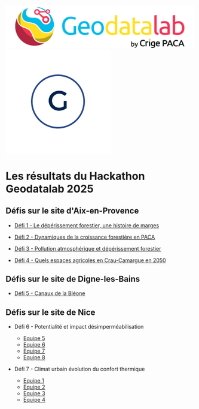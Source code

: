 ![Logo_Geodatalab](https://github.com/CRIGE-PACA-lab/hackathon_crige_2025/blob/main/img/Logo_geodatalab_2025.png)  ![Logo_geographr](https://github.com/CRIGE-PACA-lab/hackathon_crige_2025/blob/main/img/geographr.png)

# Les résultats du Hackathon Geodatalab 2025

## Défis sur le site d'Aix-en-Provence

* [Défi 1 - Le dépérissement forestier, une histoire de marges](https://crige-paca-lab.github.io/hackathon_crige_2025/resultats/Aix/D%C3%A9fi%201%20-%20Le%20d%C3%A9p%C3%A9rissement%20forestier,%20une%20histoire%20de%20marges/)
	
* [Défi 2 - Dynamiques de la croissance forestière en PACA](https://crige-paca-lab.github.io/hackathon_crige_2025/resultats/Aix/D%C3%A9fi%202%20-%20dynamiques%20de%20la%20croissance%20foresti%C3%A8re%20en%20PACA/)
	
* [Défi 3 - Pollution atmosphérique et dépérissement forestier](https://crige-paca-lab.github.io/hackathon_crige_2025/resultats/Aix/D%C3%A9fi%203%20-%20pollution%20atmosph%C3%A9rique%20et%20d%C3%A9p%C3%A9rissement%20forestier/)
	
* [Défi 4 - Quels espaces agricoles en Crau-Camargue en 2050](https://crige-paca-lab.github.io/hackathon_crige_2025/resultats/Aix/D%C3%A9fi%204%20-%20quels%20espaces%20agricoles%20en%20Crau-Camargue%20en%202050/)

## Défis sur le site de Digne-les-Bains

* [Défi 5 - Canaux de la Bléone](https://crige-paca-lab.github.io/hackathon_crige_2025/resultats/Aix/D%C3%A9fi%205%20-%20canaux%20de%20la%20Bl%C3%A9one)

## Défis sur le site de Nice

* Défi 6 - Potentialité et impact désimperméabilisation
	* [Equipe 5](https://crige-paca-lab.github.io/hackathon_crige_2025/resultats/Nice/D%C3%A9fi%201%20-%20Potentialit%C3%A9%20et%20impact%20d%C3%A9simperm%C3%A9abilisation/Equipe%205%20-%20pr%C3%A9sentation%20et%20docs%20de%20travail/)
	* [Equipe 6](https://crige-paca-lab.github.io/hackathon_crige_2025/resultats/Nice/D%C3%A9fi%201%20-%20Potentialit%C3%A9%20et%20impact%20d%C3%A9simperm%C3%A9abilisation/Equipe%206%20-%20pr%C3%A9sentation%20et%20docs%20de%20travail/)
	* [Equipe 7](https://crige-paca-lab.github.io/hackathon_crige_2025/resultats/Nice/D%C3%A9fi%201%20-%20Potentialit%C3%A9%20et%20impact%20d%C3%A9simperm%C3%A9abilisation/Equipe%207%20-%20pr%C3%A9sentation%20et%20docs%20de%20travail/)
	* [Equipe 8](https://crige-paca-lab.github.io/hackathon_crige_2025/resultats/Nice/D%C3%A9fi%201%20-%20Potentialit%C3%A9%20et%20impact%20d%C3%A9simperm%C3%A9abilisation/Equipe%208%20-%20pr%C3%A9sentation%20et%20docs%20de%20travail/)
	
* Défi 7 - Climat urbain évolution du confort thermique
	* [Equipe 1](https://crige-paca-lab.github.io/hackathon_crige_2025/resultats/Nice/D%C3%A9fi%202%20-%20Climat%20urbain%20%C3%A9volution%20du%20confort%20thermique/Equipe%201%20-%20pr%C3%A9sentation%20et%20docs%20de%20travail/)
	* [Equipe 2](https://crige-paca-lab.github.io/hackathon_crige_2025/resultats/Nice/D%C3%A9fi%202%20-%20Climat%20urbain%20%C3%A9volution%20du%20confort%20thermique/Equipe%202%20-%20pr%C3%A9sentation%20et%20docs%20de%20travail/)
	* [Equipe 3](https://crige-paca-lab.github.io/hackathon_crige_2025/resultats/Nice/D%C3%A9fi%202%20-%20Climat%20urbain%20%C3%A9volution%20du%20confort%20thermique/Equipe%203%20-%20pr%C3%A9sentation%20et%20docs%20de%20travail/)
	* [Equipe 4](https://crige-paca-lab.github.io/hackathon_crige_2025/resultats/Nice/D%C3%A9fi%202%20-%20Climat%20urbain%20%C3%A9volution%20du%20confort%20thermique/Equipe%204%20-%20pr%C3%A9sentation%20et%20docs%20de%20travail/)